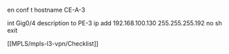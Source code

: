 en
conf t
hostname CE-A-3

int Gig0/4
description to PE-3
ip add 192.168.100.130 255.255.255.192
no sh
exit

[[MPLS/mpls-l3-vpn/Checklist]]